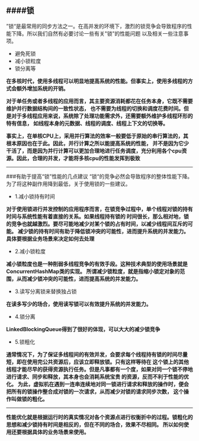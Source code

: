 ####锁
--------------
”锁“是最常用的同步方法之一。在高并发的环境下，激烈的锁竞争会导致程序的性能下降。所以我们自然有必要讨论一些有关"锁”的性能问题
以及相关一些注意事项。
- 避免死锁
- 减小锁粒度
- 锁分离等


**在多核时代，使用多线程可以明显地提高系统的性能。但事实上，使用多线程的方式会额外增加系统的开销。**


**对于单任务或者多线程的应用而言，其主要资源消耗都花在任务本身，它既不需要维护并行数据结构间的一致性状态，
也不需要为线程的切换和调度花费时间。但是对于多线程应用来说，系统除了处理功能需求外，还需要额外维护多线程环形的特有信息，
如线程本身的元数据、线程的调度、线程上下文的切换等。**

**事实上，在单核CPU上，采用并行算法的效率一般要低于原始的串行算法的，其根本原因也在于此。因此，并行计算之所以能提高系统的性能，
并不是因为它少干活了，而是因为并行计算可以更加合理地进行任务调度，充分利用各个cpu资源。因此，合理的并发，才能将多核cpu的性能发挥到极致**

------------------
###有助于提高“锁”性能的几点建议
“锁“的竞争必然会导致程序的整体性能下降。为了将这种副作用降到最低，关于使用锁的一些建议。

- 1.减小锁持有时间

**对于使用锁进行并发控制的应用程序而言，在锁竞争过程中，单个线程对锁的持有时间与系统性能有着直接的关系。如果线程持有锁的
时间很长，那么相对地，锁的竞争也就越激烈。要尽可能地减少对某个锁的占有时间，以减少线程间互斥的可能。
减少锁的持有时间有助于降低锁冲突的可能性，进而提升系统的并发能力。具体要根据业务场景来决定如何去处理**

- 2.减小锁粒度

**减小锁粒度也是一种削弱多线程竞争的有效手段。这种技术典型的使用场景就是ConcurrentHashMap类的实现。
所谓减少锁粒度，就是指缩小锁定对象的范围，从而减少锁冲突的可能性，进而提高系统的并发能力。**

- 3.读写分离锁来替换独占锁

**在读多写少的场合，使用读写锁可以有效提升系统的并发能力。**

- 4.锁分离

**LinkedBlockingQueue得到了很好的体现，可以大大的减少锁竞争**
- 5.锁粗化

**通常情况下，为了保证多线程间的有效并发，会要求每个线程持有锁的时间尽量短，即在使用完公共资源后，应该立即释放锁。只有这样等待在
这个锁上的其他线程才能尽早的获得资源执行任务。但是凡事都有一个度，如果对同一个锁不停地进行请求、同步和释放，其本身也会消耗系统宝贵
的资源，反而不利于性能的优化。
为此，虚拟机在遇到一连串连续地对同一锁进行请求和释放的操作时，便会把所有的锁操作整合成对锁的一次请求，从而减少对锁的请求同步次数，
这个操作叫做锁的粗化。**

-----
**性能优化就是根据运行时的真实情况对各个资源点进行权衡折中的过程。锁粗化的思想和减少锁持有时间是相反的，但在不同的场合，效果不尽相同。
所以如何使用还要根据具体的业务场景来使用。**
